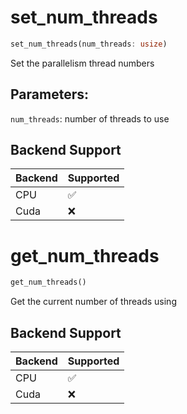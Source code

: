 # set_num_threads

```rust
set_num_threads(num_threads: usize)
```

Set the parallelism thread numbers
## Parameters:
`num_threads`: number of threads to use

## Backend Support
| Backend | Supported |
|---------|-----------|
| CPU     | ✅         |
| Cuda    | ❌        |

# get_num_threads

```rust
get_num_threads()
```

Get the current number of threads using

## Backend Support
| Backend | Supported |
|---------|-----------|
| CPU     | ✅         |
| Cuda    | ❌        |